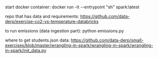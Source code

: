 

start docker container: docker run -it --entrypoint "sh" spark:latest

repo that has data and requirements:
https://github.com/data-derp/exercise-co2-vs-temperature-databricks

to run emissions (data ingestion part): python emissions.py

where to get students.json data: https://github.com/data-derp/small-exercises/blob/master/wrangling-in-spark/wrangling-in-spark/wrangling-in-spark/init_data.py